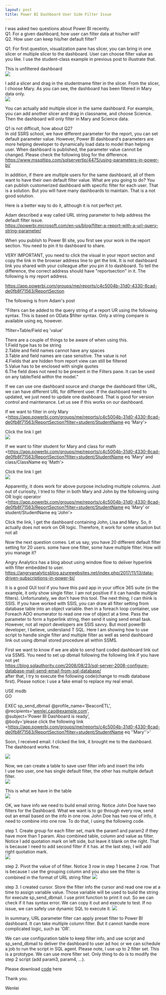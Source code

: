```yaml
---
layout: post
title: Power BI Dashboard User Side Filter Issue
---
```


I was asked two questions about Power BI recently.    
Q1.  For a given dashboard, how user can filter data at his/her will?  
Q2. How user can keep his/her default filter?  

Q1. For first question, visualization pane has slicer, you can bring in one slicer or multiple slicer to the dashboard. User can choose filter value as you like. I use the student-class example in previous post to illustrate that.

This is unfiltered dashboard  
<img src="/images/blog19/unfiltered.PNG">  

I add a slicer and drag in the studentname filter in the slicer. From the slicer, I choose Mary. As you can see, the dashboard has been filtered in Mary data only.   
<img src="/images/blog19/add_slice.PNG">  

You can actually add multiple slicer in the same dashboard. For example, you can add another slicer and drag in classname,  and choose Science. Then the dashboard will only filter in Mary and Science data.  

Q1 is not difficult, how about Q2?   
In old SSRS school, we have different parameter for the report, you can set default parameter value. However, Power BI dashboard's parameters are more helping developer to dynamically load data to model than helping user. When dashboard is published, the parameter value cannot be changed. Please check the following blog for the difference.    
<https://www.mssqltips.com/sqlservertip/4475/using-parameters-in-power-bi/>

In addition, if there are multiple users for the same dashboard, all of them want to have their own default filter value. What are you going to do? 
You can publish customerized dashboard with specific filter for each user.  That is a solution.  But you will have many dashboards to maintain. That is a not good solution. 

Here is a better way to do it, although it is not perfect yet. 

Adam described a way called URL string parameter to help address the default filter issue.  
<https://powerbi.microsoft.com/en-us/blog/filter-a-report-with-a-url-query-string-parameter/>  

When you publish to Power BI site, you first see your work in the report section. You need to pin it to dashboard to share.  

VERY IMPORTANT, you need to click the visual in your report section and copy the link in the browser address line to get the link. It is not dashboard link you shared with your colleague after you pin it to dashboard. To tell the difference, the correct address should have "reportsection" in it. The following is my report address.  

<https://app.powerbi.com/groups/me/reports/c4c5004b-31d0-4330-8cad-de0fb8f71563/ReportSection>

The following is from Adam's post

"Filters can be added to the query string of a report UR using the following syntax. This is based on OData $filter syntax. Only a string compare is available using eq, however.

?filter=Table/Field eq 'value'
  
There are a couple of things to be aware of when using this.  
1.Field type has to be string  
2.Table and field names cannot have any spaces  
3.Table and field names are case sensitive. The value is not  
4.Fields that are hidden from report view can still be filtered  
5.Value has to be enclosed with single quotes  
6.The field does not need to be present in the Filters pane. It can be used on any table/field within the model."  

If we can use one dashboard source and change the dashboard filter URL, we can have different URL for different user. If the dashboard need to updated, we just need to update one dashboard. That is good for version control and maintenance.  Let us see if this works on our dashboard. 

If we want to filter in only Mary  
<https://app.powerbi.com/groups/me/reports/c4c5004b-31d0-4330-8cad-de0fb8f71563/ReportSection?filter=student/StudentName eq 'Mary'>  

Click the link I get   
<img src="/images/blog19/filtered.PNG">  

If we want to filter student for Mary and class for math  
<https://app.powerbi.com/groups/me/reports/c4c5004b-31d0-4330-8cad-de0fb8f71563/ReportSection?filter=student/StudentName eq 'Mary' and class/ClassName eq 'Math'>  

Click the link I get  
<img src="/images/blog19/filterbymultiplecolumn.PNG">   


Apparently, it does work for above purpose including multiple columns. Just out of curiosity, I tried to filter in both Mary and John by the following using OR logic operator  
<https://app.powerbi.com/groups/me/reports/c4c5004b-31d0-4330-8cad-de0fb8f71563/ReportSection?filter=student/StudentName eq 'Mary' or student/StudentName eq 'John'>  

Click the link, I get the dashboard containing John, Lisa and Mary. So, it actually does not work on OR logic. Therefore, it work for some situation but not all

Now the next question comes. Let us say, you have 20 different default filter setting for 20 users. some have one filter, some have multiple filter. How will you manage it?  

Angry Analytics has a blog about using window flow to deliver hyperlink with filter embedded to user. 
<https://angryanalyticsblog.azurewebsites.net/index.php/2017/11/13/data-driven-subscriptions-in-power-bi/>  

It is a good GUI tool if you have this paid app in your office 365 suite (in the example, it only show single filter. I am not positive if it can handle multiple filters). Unfortunately, we don't have this tool. The next thing, I can think is SSIS. If you have worked with SSIS, you can draw all filter setting from database table into an object variable. then in a foreach loop container, use Foreach ADO enumerator to read one row of object at a time. Pass the parameter to form a hyperlink string, then send it using send email task. However, not all report developers are SSIS savvy. But most powerBI developer, I believe, understand T SQL.  Here I am showing how to use script to handle single filter and multiple filter as well as send dashboard link out using dbmail stored procedure all within SSMS.


First we want to know if we are able to send hard coded dashboard link out via SSMS.
You need to set up dbmail following the following link if you have not yet        
<https://blog.sqlauthority.com/2008/08/23/sql-server-2008-configure-database-mail-send-email-from-sql-database/>   
after that, I try to execute the following code(change to msdb database first). Please notice: I use a fake email to replace my real email.

USE msdb  
 GO  

EXEC sp_send_dbmail @profile_name='BeaconETL',  
@recipients='wenlei.cao@example.com',  
@subject='Power BI Dashboard is ready',  
@body='please click the following link  
<https://app.powerbi.com/groups/me/reports/c4c5004b-31d0-4330-8cad-de0fb8f71563/ReportSection?filter=student/StudentName eq ''Mary''>'  

Soon, I received email. I clicked the link, it brought me to the dashboard. The dashboard works fine.      

<img src="/images/blog19/email.PNG">  


Now, we can create a table to save user filter info and insert the info   
I use two user, one has single default filter, the other has multiple default filter.   
<img src="/images/blog19/ddl.PNG">   

This is what we have in the table  
<img src="/images/blog19/configuretable.PNG">  

OK, we have info we need to build email string. Notice John Doe have two filters for the Dashboard. 
What we want is to go through every row, send out an email based on the info in one row.  John Doe has two row of info, it need to combine into one row.  To do that, I using the following code. 

step 1. Create group for each filter set, mark the param1 and param2 if they have more than 1 param. Also combined table, column and value as filter. Notice I add quotation mark on left side, but leave it blank on the right.  That is because I need to add second filter if it has. at the last step, I will add right quotation mark.  
<img src="/images/blog19/step1.PNG"> 

step 2. Pivot the value of of filter. Notice 3 row in step 1 became 2 row. That is because I use the grouping column and you also see the filter is combined in the format of URL string filter 
<img src="/images/blog19/step2.PNG"> 

step 3.  I created cursor. Store the filter info the cursor and read one row at a time to assign variable value. Those variable will be used to build the string for execute sp_send_dbmail. I use print function to print it out. So we can check if it has syntax error. We can copy it out and execute to test. If no issue, we can safely use dynamic SQL to execute it.
<img src="/images/blog19/step3.PNG"> 


In summary, URL parameter filter can apply preset filter to Power BI dashboard. It can take multiple column filter. But it cannot handle more complicated logic, such as 'OR'. 

We can use configuration table to keep filter info, and use script and sp_send_dbmail to deliver the dashboard to user ad hoc or we can schedule a job to run the script in SQL agent.  Please note, I use up to 2 filter set. This is a prototype. We can use more filter set. Only thing to do is to modify the step 2 script (add param3, param4, ...).  

Please download <a href="/Files/blog19_script.zip">code</a> here

Thank you.

Wenlei

